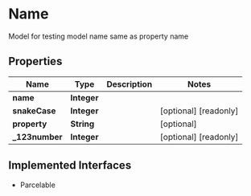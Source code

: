 

# Name

Model for testing model name same as property name

## Properties

| Name | Type | Description | Notes |
|------------ | ------------- | ------------- | -------------|
|**name** | **Integer** |  |  |
|**snakeCase** | **Integer** |  |  [optional] [readonly] |
|**property** | **String** |  |  [optional] |
|**_123number** | **Integer** |  |  [optional] [readonly] |


## Implemented Interfaces

* Parcelable


